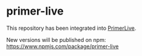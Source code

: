 # primer-live

This repository has been integrated into [PrimerLive](https://github.com/ArthurClemens/primer_live).

New versions will be published on npm: https://www.npmjs.com/package/primer-live